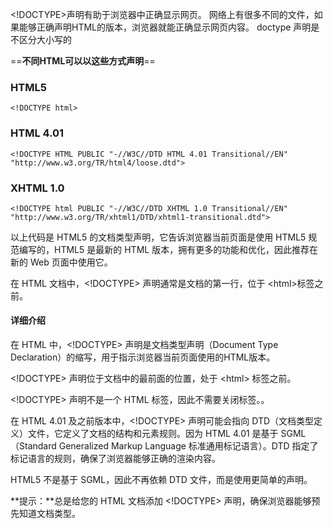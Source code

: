 \<!DOCTYPE>声明有助于浏览器中正确显示网页。
网络上有很多不同的文件，如果能够正确声明HTML的版本，浏览器就能正确显示网页内容。
doctype 声明是不区分大小写的

==**不同HTML可以以这些方式声明**==
### HTML5

`<!DOCTYPE html>`

### HTML 4.01

`<!DOCTYPE HTML PUBLIC "-//W3C//DTD HTML 4.01 Transitional//EN"`  
`"http://www.w3.org/TR/html4/loose.dtd">`

### XHTML 1.0

`<!DOCTYPE html PUBLIC "-//W3C//DTD XHTML 1.0 Transitional//EN"`  
`"http://www.w3.org/TR/xhtml1/DTD/xhtml1-transitional.dtd">`



以上代码是 HTML5 的文档类型声明，它告诉浏览器当前页面是使用 HTML5 规范编写的，HTML5 是最新的 HTML 版本，拥有更多的功能和优化，因此推荐在新的 Web 页面中使用它。

在 HTML 文档中，\<!DOCTYPE> 声明通常是文档的第一行，位于 \<html>标签之前。

#### 详细介绍
在 HTML 中，\<!DOCTYPE> 声明是文档类型声明（Document Type Declaration）的缩写，用于指示浏览器当前页面使用的HTML版本。

\<!DOCTYPE> 声明位于文档中的最前面的位置，处于 \<html> 标签之前。

\<!DOCTYPE> 声明不是一个 HTML 标签，因此不需要关闭标签。。

在 HTML 4.01 及之前版本中，\<!DOCTYPE> 声明可能会指向 DTD（文档类型定义）文件，它定义了文档的结构和元素规则。因为 HTML 4.01 是基于 SGML （Standard Generalized Markup Language 标准通用标记语言）。DTD 指定了标记语言的规则，确保了浏览器能够正确的渲染内容。

HTML5 不是基于 SGML，因此不再依赖 DTD 文件，而是使用更简单的声明。

**提示：**总是给您的 HTML 文档添加 <!DOCTYPE> 声明，确保浏览器能够预先知道文档类型。
